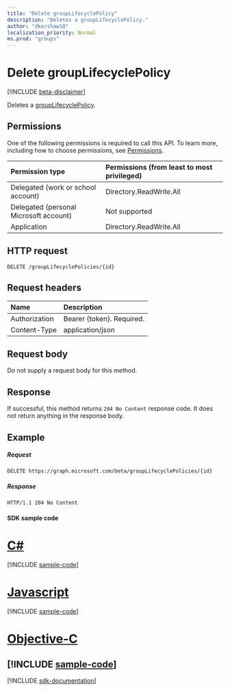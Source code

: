 ```yaml
---
title: "Delete groupLifecyclePolicy"
description: "Deletes a groupLifecyclePolicy."
author: "dkershaw10"
localization_priority: Normal
ms.prod: "groups"
---
```


# Delete groupLifecyclePolicy

[!INCLUDE [beta-disclaimer](../../includes/beta-disclaimer.md)]

Deletes a [groupLifecyclePolicy](../resources/grouplifecyclepolicy.md).

## Permissions

One of the following permissions is required to call this API. To learn more, including how to choose permissions, see [Permissions](/graph/permissions-reference).

|Permission type      | Permissions (from least to most privileged)              |
|:--------------------|:---------------------------------------------------------|
|Delegated (work or school account) | Directory.ReadWrite.All    |
|Delegated (personal Microsoft account) | Not supported |
|Application | Directory.ReadWrite.All |

## HTTP request
<!-- { "blockType": "ignored" } -->
```http
DELETE /groupLifecyclePolicies/{id}

```

## Request headers

| Name | Description |
|:---------------|:----------|
| Authorization | Bearer {token}. Required. |
| Content-Type  | application/json |

## Request body
Do not supply a request body for this method.


## Response

If successful, this method returns `204 No Content` response code. It does not return anything in the response body.

## Example

##### Request

<!-- {
  "blockType": "request",
  "name": "delete_grouplifecyclepolicy"
}-->
```http
DELETE https://graph.microsoft.com/beta/groupLifecyclePolicies/{id}
```
##### Response

<!-- {
  "blockType": "response",
  "truncated": true
} -->
```http
HTTP/1.1 204 No Content
```
#### SDK sample code
# [C#](#tab/cs)
[!INCLUDE [sample-code](../includes/delete_grouplifecyclepolicy-Cs-snippets.md)]

# [Javascript](#tab/javascript)
[!INCLUDE [sample-code](../includes/delete_grouplifecyclepolicy-Javascript-snippets.md)]

# [Objective-C](#tab/objective-c)
[!INCLUDE [sample-code](../includes/delete_grouplifecyclepolicy-Objective-C-snippets.md)]
---

[!INCLUDE [sdk-documentation](../includes/snippets_sdk_documentation_link.md)]

<!-- uuid: 8fcb5dbc-d5aa-4681-8e31-b001d5168d79
2015-10-25 14:57:30 UTC -->
<!--
{
  "type": "#page.annotation",
  "description": "Delete groupLifecyclePolicy",
  "keywords": "",
  "section": "documentation",
  "tocPath": "",
  "suppressions": [
    "Error: /api-reference/beta/api/grouplifecyclepolicy-delete.md:\r\n      BookmarkMissing: '[#tab/objective-c](Objective-C)'. Did you mean: #objective-c (score: 4)",
    "Error: /api-reference/beta/api/grouplifecyclepolicy-delete.md:\r\n      BookmarkMissing: '[#tab/cs](C#)'. Did you mean: #c (score: 5)",
    "Error: /api-reference/beta/api/grouplifecyclepolicy-delete.md:\r\n      BookmarkMissing: '[#tab/javascript](Javascript)'. Did you mean: #javascript (score: 4)"
  ]
}
-->
